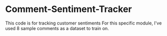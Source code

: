 # Comment-Sentiment-Tracker
This code is for tracking customer sentiments
For this specific module, I've used 8 sample comments as a dataset to train on. 
 
